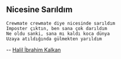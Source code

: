 ## Nicesine Sarıldım

````
Crewmate crewmate diye nicesinde sarıldım
Imposter çıktın, ben sana çok darıldım
Ne oldu sanki, sana mı kaldı koca dünya
Uzaya atıldığında gülmekten yarıldım
````

-- [Halil İbrahim Kalkan](https://github.com/hikalkan)
